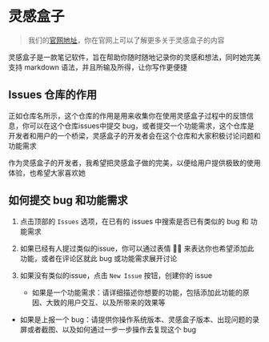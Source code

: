 # 灵感盒子

> 我们的[官网地址](https://www.mindbox.cc)，你在官网上可以了解更多关于灵感盒子的内容
> 

灵感盒子是一款笔记软件，旨在帮助你随时随地记录你的灵感和想法，同时她完美支持 markdown 语法，并且所输及所得，让你写作更便捷

## Issues 仓库的作用

正如仓库名所示，这个仓库的作用是用来收集你在使用灵感盒子过程中的反馈信息，你可以在这个仓库issues中提交 bug，或者提交一个功能需求，这个仓库是开发者和用户的一个桥梁，灵感盒子的开发者会在这个仓库和大家积极讨论问题和功能需求

作为灵感盒子的开发者，我希望把灵感盒子做的完美，以便给用户提供极致的使用体验，也希望大家喜欢她

## 如何提交 bug 和功能需求

1. 点击顶部的 `Issues` 选项，在已有的 issues 中搜索是否已有类似的 bug 和 功能需求
2. 如果已经有人提过类似的issue，你可以通过表情 👍🏻 来表达你也希望添加此功能，或者在评论区就此 bug 或功能需求展开讨论
3. 如果没有类似的issue，点击 `New Issue` 按钮，创建你的 issue
    
   - 如果是一个功能需求：请详细描述你想要的功能，包括添加此功能的原因、大致的用户交互、以及所带来的效果等
    
  - 如果是上报一个 bug：请提供你操作系统版本、灵感盒子版本、出现问题的录屏或者截图、以及如何通过一步一步操作去复现这个 bug